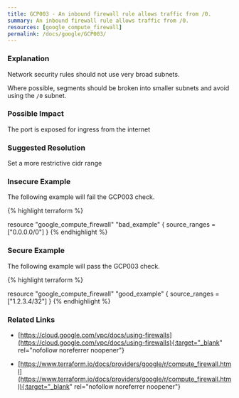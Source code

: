```yaml
---
title: GCP003 - An inbound firewall rule allows traffic from /0.
summary: An inbound firewall rule allows traffic from /0. 
resources: [google_compute_firewall] 
permalink: /docs/google/GCP003/
---
```

### Explanation


Network security rules should not use very broad subnets.

Where possible, segments should be broken into smaller subnets and avoid using the <code>/0</code> subnet.


### Possible Impact
The port is exposed for ingress from the internet

### Suggested Resolution
Set a more restrictive cidr range


### Insecure Example

The following example will fail the GCP003 check.

{% highlight terraform %}

resource "google_compute_firewall" "bad_example" {
	source_ranges = ["0.0.0.0/0"]
}
{% endhighlight %}



### Secure Example

The following example will pass the GCP003 check.

{% highlight terraform %}

resource "google_compute_firewall" "good_example" {
	source_ranges = ["1.2.3.4/32"]
}
{% endhighlight %}



### Related Links


- [https://cloud.google.com/vpc/docs/using-firewalls](https://cloud.google.com/vpc/docs/using-firewalls){:target="_blank" rel="nofollow noreferrer noopener"}

- [https://www.terraform.io/docs/providers/google/r/compute_firewall.html](https://www.terraform.io/docs/providers/google/r/compute_firewall.html){:target="_blank" rel="nofollow noreferrer noopener"}


